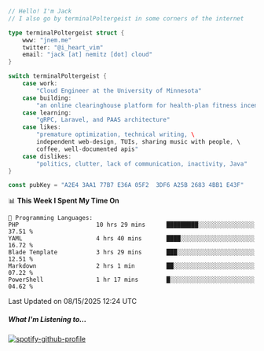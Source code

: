 ```go
// Hello! I'm Jack
// I also go by terminalPoltergeist in some corners of the internet

type terminalPoltergeist struct {
    www: "jnem.me"
    twitter: "@i_heart_vim"
    email: "jack [at] nemitz [dot] cloud"
}

switch terminalPoltergeist {
    case work:
        "Cloud Engineer at the University of Minnesota"
    case building:
        "an online clearinghouse platform for health-plan fitness incentive programs"
    case learning:
        "gRPC, Laravel, and PAAS architecture"
    case likes:
        "premature optimization, technical writing, \
        independent web-design, TUIs, sharing music with people, \
        coffee, well-documented apis"
    case dislikes:
        "politics, clutter, lack of communication, inactivity, Java"
}

const pubKey = "A2E4 3AA1 77B7 E36A 05F2  3DF6 A25B 2683 4BB1 E43F"
```

<!--START_SECTION:waka-->
📊 **This Week I Spent My Time On** 

```text
💬 Programming Languages: 
PHP                      10 hrs 29 mins      █████████░░░░░░░░░░░░░░░░   37.51 % 
YAML                     4 hrs 40 mins       ████░░░░░░░░░░░░░░░░░░░░░   16.72 % 
Blade Template           3 hrs 29 mins       ███░░░░░░░░░░░░░░░░░░░░░░   12.51 % 
Markdown                 2 hrs 1 min         ██░░░░░░░░░░░░░░░░░░░░░░░   07.22 % 
PowerShell               1 hr 17 mins        █░░░░░░░░░░░░░░░░░░░░░░░░   04.62 % 
```


 Last Updated on 08/15/2025 12:24 UTC
<!--END_SECTION:waka-->

##### What I'm Listening to...

[![spotify-github-profile](https://jnem.me/listening-item?maxAge=2592000)](https://jnem.me/listening)
